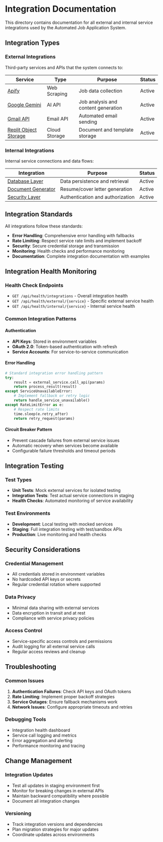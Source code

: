 # Integration Documentation

This directory contains documentation for all external and internal service integrations used by the Automated Job Application System.

## Integration Types

### External Integrations
Third-party services and APIs that the system connects to:

| Service | Type | Purpose | Status |
|---------|------|---------|--------|
| [Apify](external/apify_integration.md) | Web Scraping | Job data collection | Active |
| [Google Gemini](external/google_gemini_integration.md) | AI API | Job analysis and content generation | Active |
| [Gmail API](external/gmail_integration.md) | Email API | Automated email sending | Active |
| [Replit Object Storage](external/replit_storage_integration.md) | Cloud Storage | Document and template storage | Active |

### Internal Integrations
Internal service connections and data flows:

| Integration | Purpose | Status |
|-------------|---------|--------|
| [Database Layer](internal/database_integration.md) | Data persistence and retrieval | Active |
| [Document Generator](internal/document_generator_integration.md) | Resume/cover letter generation | Active |
| [Security Layer](internal/security_integration.md) | Authentication and authorization | Active |

## Integration Standards

All integrations follow these standards:
- **Error Handling**: Comprehensive error handling with fallbacks
- **Rate Limiting**: Respect service rate limits and implement backoff
- **Security**: Secure credential storage and transmission
- **Monitoring**: Health checks and performance monitoring
- **Documentation**: Complete integration documentation with examples

## Integration Health Monitoring

### Health Check Endpoints
- `GET /api/health/integrations` - Overall integration health
- `GET /api/health/external/{service}` - Specific external service health
- `GET /api/health/internal/{service}` - Internal service health

### Common Integration Patterns

#### Authentication
- **API Keys**: Stored in environment variables
- **OAuth 2.0**: Token-based authentication with refresh
- **Service Accounts**: For service-to-service communication

#### Error Handling
```python
# Standard integration error handling pattern
try:
    result = external_service.call_api(params)
    return process_result(result)
except ServiceUnavailableError:
    # Implement fallback or retry logic
    return handle_service_unavailable()
except RateLimitError as e:
    # Respect rate limits
    time.sleep(e.retry_after)
    return retry_request(params)
```

#### Circuit Breaker Pattern
- Prevent cascade failures from external service issues
- Automatic recovery when services become available
- Configurable failure thresholds and timeout periods

## Integration Testing

### Test Types
- **Unit Tests**: Mock external services for isolated testing
- **Integration Tests**: Test actual service connections in staging
- **Health Checks**: Automated monitoring of service availability

### Test Environments
- **Development**: Local testing with mocked services
- **Staging**: Full integration testing with test/sandbox APIs
- **Production**: Live monitoring and health checks

## Security Considerations

### Credential Management
- All credentials stored in environment variables
- No hardcoded API keys or secrets
- Regular credential rotation where supported

### Data Privacy
- Minimal data sharing with external services
- Data encryption in transit and at rest
- Compliance with service privacy policies

### Access Control
- Service-specific access controls and permissions
- Audit logging for all external service calls
- Regular access reviews and cleanup

## Troubleshooting

### Common Issues
1. **Authentication Failures**: Check API keys and OAuth tokens
2. **Rate Limiting**: Implement proper backoff strategies
3. **Service Outages**: Ensure fallback mechanisms work
4. **Network Issues**: Configure appropriate timeouts and retries

### Debugging Tools
- Integration health dashboard
- Service call logging and metrics
- Error aggregation and alerting
- Performance monitoring and tracing

## Change Management

### Integration Updates
- Test all updates in staging environment first
- Monitor for breaking changes in external APIs
- Maintain backward compatibility where possible
- Document all integration changes

### Versioning
- Track integration versions and dependencies
- Plan migration strategies for major updates
- Coordinate updates across environments